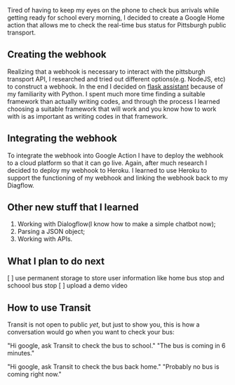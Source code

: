 Tired of having to keep my eyes on the phone to check bus arrivals while getting ready for school every morning, I decided to create a Google Home action that allows me to check the real-time bus status for Pittsburgh public transport.

## Creating the webhook
Realizing that a webhook is necessary to interact with the pittsburgh transport API, I researched and tried out different options(e.g. NodeJS, etc) to construct a webhook. In the end I decided on [flask assistant](https://flask-assistant.readthedocs.io/en/latest/) because of my familiarity with Python. I spent much more time finding a suitable framework than actually writing codes, and through the process I learned choosing a suitable framework that will work and you know how to work with is as important as writing codes in that framework.

## Integrating the webhook
To integrate the webhook into Google Action I have to deploy the webhook to a cloud platform so that it can go live. Again, after much research I decided to deploy my webhook to Heroku. I learned to use Heroku to support the functioning of my webhook and linking the webhook back to my Diagflow.

## Other new stuff that I learned
1. Working with Dialogflow(I know how to make a simple chatbot now);
2. Parsing a JSON object;
3. Working with APIs.

## What I plan to do next
[ ] use permanent storage to store user information like home bus stop and schoool bus stop
[ ] upload a demo video

## How to use Transit
Transit is not open to public *yet*, but just to show you, this is how a conversation would go when you want to check your bus:

"Hi google, ask Transit to check the bus to school."
"The bus is coming in 6 minutes."

"Hi google, ask Transit to check the bus back home."
"Probably no bus is coming right now."
